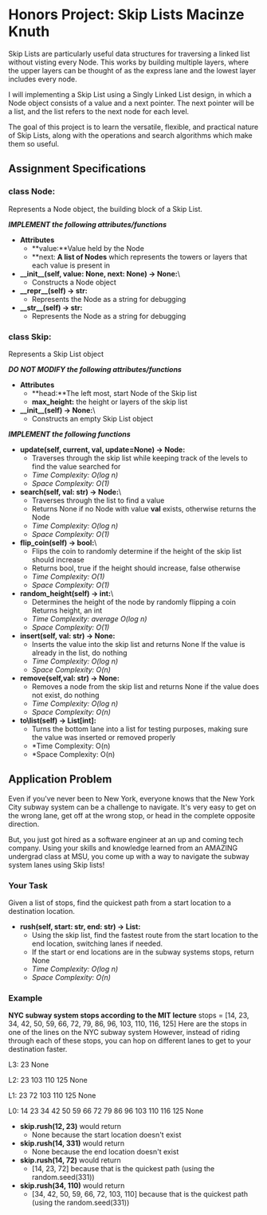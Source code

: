 Honors Project: Skip Lists
Macinze Knuth
=================

Skip Lists are particularly useful data structures for traversing a linked list 
without visting every Node. This works by building multiple layers, 
where the upper layers can be thought of as the express lane and the lowest
layer includes every node. 

I will  implementing a Skip List using a Singly Linked List design, in which a Node 
object consists of a value and a next pointer. The next pointer will be a list, and 
the list refers to the next node for each level.

The goal of this project is to learn the versatile, flexible, and practical
nature of Skip Lists, along with the operations and search algorithms which
make them so useful.


Assignment Specifications
-------------------------

### class Node: 

Represents a Node object, the building block of a Skip List.

***IMPLEMENT the following attributes/functions***

-   **Attributes**
    -   **value:**Value held by the Node
    -   **next: **A list of Nodes** which
        represents the towers or layers that each value is present in
-   **\_\_init\_\_(self, value: None, next: None) -\> None:**\
    -   Constructs a Node object
-   **\_\_repr\_\_(self) -\> str:**
    -   Represents the Node as a string for debugging
-   **\_\_str\_\_(self) -\> str:**
    -   Represents the Node as a string for debugging

### class Skip: 

Represents a Skip List object

***DO NOT MODIFY the following attributes/functions***

-   **Attributes**
    -   **head:**The left most, start Node of the Skip list
    -   **max\_height:** the height or layers of the skip list
-   **\_\_init\_\_(self) -\> None:**\
    -   Constructs an empty Skip List object

***IMPLEMENT the following functions***

-   **update(self, current, val, update=None) -\> Node:**
    -   Traverses through the skip list while keeping track of the levels to find the
        value searched for
    -   *Time Complexity: O(log n)*
    -   *Space Complexity: O(1)*
-   **search(self, val: str) -\> Node:**\
    -   Traverses through the list to find a value
    -   Returns None if no Node with value **val** exists, otherwise returns the Node
    -   *Time Complexity: O(log n)*
    -   *Space Complexity: O(1)*
-   **flip\_coin(self) -\> bool:**\
    -   Flips the coin to randomly determine if the height of the skip list should
        increase
    -   Returns bool, true if the height should increase, false otherwise
    -   *Time Complexity: O(1)*
    -   *Space Complexity: O(1)*
-   **random\_height(self) -\> int:**\
    -   Determines the height of the node by randomly flipping a coin
        Returns height, an int
    -   *Time Complexity: average O(log n)*
    -   *Space Complexity: O(1)*
-   **insert(self, val: str) -\> None:**
    -   Inserts the value into the skip list and returns None
        If the value is already in the list, do nothing
    -   *Time Complexity: O(log n)*
    -   *Space Complexity: O(n)*
-   **remove(self,val: str) -\> None:**
    -   Removes a node from the skip list and returns None
        if the value does not exist, do nothing
    -   *Time Complexity: O(log n)*
    -   *Space Complexity: O(n)*
-   **to\list(self) -\> List[int]:**
    -   Turns the bottom lane into a list for testing purposes, making sure the
        value was inserted or removed properly
    -   *Time Complexity: O(n)
    -   *Space Complexity: O(n)

Application Problem
-------------------

Even if you've never been to New York, everyone knows that the New York City 
subway system can be a challenge to navigate. It's very easy to get on the 
wrong lane, get off at the wrong stop, or head in the complete opposite 
direction. 

But, you just got hired as a software engineer at an up and coming 
tech company. Using your skills and knowledge learned from an
AMAZING undergrad class at MSU, you come up with a way to navigate the 
subway system lanes using Skip lists!

### Your Task

Given a list of stops, find the quickest path from a start location 
to a destination location.

-   **rush(self, start: str, end: str) -\> List:**
    -   Using the skip list, find the fastest route from the start
        location to the end location, switching lanes if needed.
    -   If the start or end locations are in the subway systems
        stops, return None
    -   *Time Complexity: O(log n)*
    -   *Space Complexity: O(n)*

### Example

**NYC subway system stops according to the MIT lecture**
stops = [14, 23, 34, 42, 50, 59, 66, 72, 79, 86, 96, 103, 110, 116, 125]
Here are the stops in one of the lines on the NYC subway system
However, instead of riding through each of these stops, you can
hop on different lanes to get to your destination faster.

L3:         23                                                               None

L2:         23                                      103  110        125      None

L1:         23                      72              103  110        125      None 

L0:     14  23  34  42  50  59  66  72  79  86  96  103  110  116   125      None


-   **skip.rush(12, 23)** would return
    -   None because the start location doesn't exist
-   **skip.rush(14, 331)** would return
    -   None because the end location doesn't exist
-   **skip.rush(14, 72)** would return
    -   [14, 23, 72] because that is the quickest path (using the random.seed(331))
-   **skip.rush(34, 110)** would return
    -   [34, 42, 50, 59, 66, 72, 103, 110] because that is the quickest path (using the random.seed(331))

